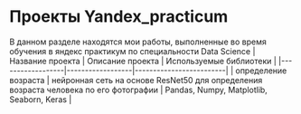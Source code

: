 # Проекты Yandex_practicum
В данном разделе находятся мои работы, выполненные во время обучения в яндекс практикум по специальности Data Science
| Название проекта | Описание проекта | Используемые библиотеки |
|------------------|------------------|-------------------------|
| определение возраста | нейронная сеть на основе ResNet50 для определения возраста человека по его фотографии | Pandas, Numpy, Matplotlib, Seaborn, Keras |


